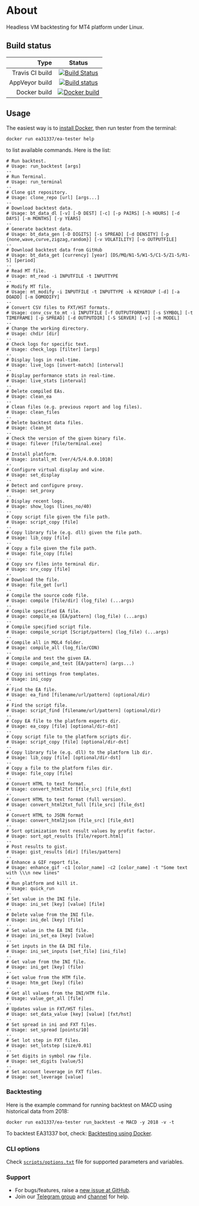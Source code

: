 # About

Headless VM backtesting for MT4 platform under Linux.

## Build status

| Type            | Status      |
| --------------: |:-----------:|
| Travis CI build | [![Build Status][travis-ci-build-image-master]][travis-ci-build-link] |
| AppVeyor build  | [![Build status][appveyor-ci-build-link]][appveyor-ci-build-image] |
| Docker build    | [![Docker build][docker-build-image]][docker-build-link] |

[travis-ci-build-link]: https://travis-ci.org/EA31337/EA-Tester
[travis-ci-build-image-master]: https://api.travis-ci.org/EA31337/EA-Tester.svg?branch=master
[appveyor-ci-build-link]: https://ci.appveyor.com/api/projects/status/r4g7ughqovcv5ph5/branch/master?svg=true
[appveyor-ci-build-image]: https://ci.appveyor.com/project/kenorb/ea-tester
[docker-build-image]: https://images.microbadger.com/badges/image/ea31337/ea-tester.svg
[docker-build-link]: https://microbadger.com/images/ea31337/ea-tester

## Usage

The easiest way is to [install Docker](https://www.docker.com/get-started), then run tester from the terminal:

    docker run ea31337/ea-tester help

to list available commands. Here is the list:

```
# Run backtest.
# Usage: run_backtest [args]
--
# Run Terminal.
# Usage: run_terminal
--
# Clone git repository.
# Usage: clone_repo [url] [args...]
--
# Download backtest data.
# Usage: bt_data_dl [-v] [-D DEST] [-c] [-p PAIRS] [-h HOURS] [-d DAYS] [-m MONTHS] [-y YEARS]
--
# Generate backtest data.
# Usage: bt_data_gen [-D DIGITS] [-s SPREAD] [-d DENSITY] [-p {none,wave,curve,zigzag,random}] [-v VOLATILITY] [-o OUTPUTFILE]
--
# Download backtest data from GitHub
# Usage: bt_data_get [currency] [year] [DS/MQ/N1-5/W1-5/C1-5/Z1-5/R1-5] [period]
--
# Read MT file.
# Usage: mt_read -i INPUTFILE -t INPUTTYPE
--
# Modify MT file.
# Usage: mt_modify -i INPUTFILE -t INPUTTYPE -k KEYGROUP [-d] [-a DOADD] [-m DOMODIFY]
--
# Convert CSV files to FXT/HST formats.
# Usage: conv_csv_to_mt -i INPUTFILE [-f OUTPUTFORMAT] [-s SYMBOL] [-t TIMEFRAME] [-p SPREAD] [-d OUTPUTDIR] [-S SERVER] [-v] [-m MODEL]
--
# Change the working directory.
# Usage: chdir [dir]
--
# Check logs for specific text.
# Usage: check_logs [filter] [args]
--
# Display logs in real-time.
# Usage: live_logs [invert-match] [interval]
--
# Display performance stats in real-time.
# Usage: live_stats [interval]
--
# Delete compiled EAs.
# Usage: clean_ea
--
# Clean files (e.g. previous report and log files).
# Usage: clean_files
--
# Delete backtest data files.
# Usage: clean_bt
--
# Check the version of the given binary file.
# Usage: filever [file/terminal.exe]
--
# Install platform.
# Usage: install_mt [ver/4/5/4.0.0.1010]
--
# Configure virtual display and wine.
# Usage: set_display
--
# Detect and configure proxy.
# Usage: set_proxy
--
# Display recent logs.
# Usage: show_logs (lines_no/40)
--
# Copy script file given the file path.
# Usage: script_copy [file]
--
# Copy library file (e.g. dll) given the file path.
# Usage: lib_copy [file]
--
# Copy a file given the file path.
# Usage: file_copy [file]
--
# Copy srv files into terminal dir.
# Usage: srv_copy [file]
--
# Download the file.
# Usage: file_get [url]
--
# Compile the source code file.
# Usage: compile [file/dir] (log_file) (...args)
--
# Compile specified EA file.
# Usage: compile_ea [EA/pattern] (log_file) (...args)
--
# Compile specified script file.
# Usage: compile_script [Script/pattern] (log_file) (...args)
--
# Compile all in MQL4 folder.
# Usage: compile_all (log_file/CON)
--
# Compile and test the given EA.
# Usage: compile_and_test [EA/pattern] (args...)
--
# Copy ini settings from templates.
# Usage: ini_copy
--
# Find the EA file.
# Usage: ea_find [filename/url/pattern] (optional/dir)
--
# Find the script file.
# Usage: script_find [filename/url/pattern] (optional/dir)
--
# Copy EA file to the platform experts dir.
# Usage: ea_copy [file] [optional/dir-dst]
--
# Copy script file to the platform scripts dir.
# Usage: script_copy [file] [optional/dir-dst]
--
# Copy library file (e.g. dll) to the platform lib dir.
# Usage: lib_copy [file] [optional/dir-dst]
--
# Copy a file to the platform files dir.
# Usage: file_copy [file]
--
# Convert HTML to text format.
# Usage: convert_html2txt [file_src] [file_dst]
--
# Convert HTML to text format (full version).
# Usage: convert_html2txt_full [file_src] [file_dst]
--
# Convert HTML to JSON format
# Usage: convert_html2json [file_src] [file_dst]
--
# Sort optimization test result values by profit factor.
# Usage: sort_opt_results [file/report.html]
--
# Post results to gist.
# Usage: gist_results [dir] [files/pattern]
--
# Enhance a GIF report file.
# Usage: enhance_gif -c1 [color_name] -c2 [color_name] -t "Some text with \\\n new lines"
--
# Run platform and kill it.
# Usage: quick_run
--
# Set value in the INI file.
# Usage: ini_set [key] [value] [file]
--
# Delete value from the INI file.
# Usage: ini_del [key] [file]
--
# Set value in the EA INI file.
# Usage: ini_set_ea [key] [value]
--
# Set inputs in the EA INI file.
# Usage: ini_set_inputs [set_file] [ini_file]
--
# Get value from the INI file.
# Usage: ini_get [key] (file)
--
# Get value from the HTM file.
# Usage: htm_get [key] (file)
--
# Get all values from the INI/HTM file.
# Usage: value_get_all [file]
--
# Updates value in FXT/HST files.
# Usage: set_data_value [key] [value] [fxt/hst]
--
# Set spread in ini and FXT files.
# Usage: set_spread [points/10]
--
# Set lot step in FXT files.
# Usage: set_lotstep [size/0.01]
--
# Set digits in symbol raw file.
# Usage: set_digits [value/5]
--
# Set account leverage in FXT files.
# Usage: set_leverage [value]
```

### Backtesting

Here is the example command for running backtest on MACD using historical data from 2018:

    docker run ea31337/ea-tester run_backtest -e MACD -y 2018 -v -t

To backtest EA31337 bot, check: [Backtesting using Docker](https://github.com/EA31337/EA31337/wiki/Backtesting-using-Docker).

### CLI options

Check [`scripts/options.txt`](scripts/options.txt) file for supported parameters and variables.

### Support

- For bugs/features, raise a [new issue at GitHub](https://github.com/EA31337/EA-Tester/issues).
- Join our [Telegram group](https://t.me/EA31337) and [channel](https://t.me/EA31337_Announcements) for help.
